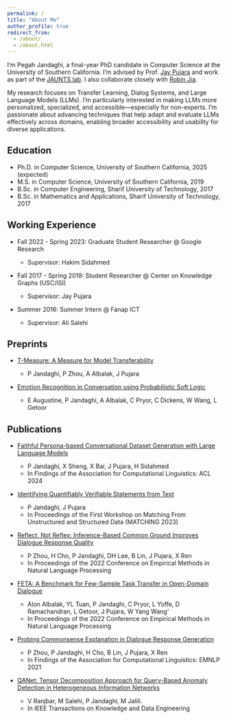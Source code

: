 ```yaml
---
permalink: /
title: "About Me"
author_profile: true
redirect_from: 
  - /about/
  - /about.html
---
```


I’m Pegah Jandaghi, a final-year PhD candidate in Computer Science at the University of Southern California. 
I’m advised by Prof. [Jay Pujara](https://www.jaypujara.org/) and work as part of the [JAUNTS lab](https://www.jauntslab.org/index.html). 
I also collaborate closely with [Robin Jia](https://robinjia.github.io/).

My research focuses on Transfer Learning, Dialog Systems, and Large Language Models (LLMs). 
I’m particularly interested in making LLMs more personalized, specialized, and accessible—especially for non-experts.
I’m passionate about advancing techniques that help adapt and evaluate LLMs effectively across domains, enabling broader accessibility and usability for diverse applications.

Education
------
* Ph.D. in Computer Science, University of Southern California, 2025 (expected)
* M.S. in Computer Science, University of Southern California, 2019
* B.Sc. in Computer Engineering, Sharif University of Technology, 2017
* B.Sc. in Mathematics and Applications, Sharif University of Technology, 2017

Working Experience
------
* Fall 2022 - Spring 2023: Graduate Student Researcher @ Google Research
  * Supervisor: Hakim Sidahmed

* Fall 2017 - Spring 2019: Student Researcher @ Center on Knowledge Graphs (USC/ISI)
  * Supervisor: Jay Pujara

* Summer 2016: Summer Intern @ Fanap ICT 
  * Supervisor: Ali Salehi

Preprints
-------
* [T-Measure: A Measure for Model Transferability]()
  * P Jandaghi, P Zhou, A Albalak, J Pujara

* [Emotion Recognition in Conversation using Probabilistic Soft Logic](https://arxiv.org/abs/2207.07238.pdf)
  * E Augustine, P Jandaghi, A Albalak, C Pryor, C Dickens, W Wang, L Getoor

Publications
------
* [Faithful Persona-based Conversational Dataset Generation with Large Language Models](https://arxiv.org/abs/2312.10007.pdf)
  * P Jandaghi, X Sheng, X Bai, J Pujara, H Sidahmed 
  * In Findings of the Association for Computational Linguistics: ACL 2024
  
* [Identifying Quantifiably Verifiable Statements from Text](https://aclanthology.org/2023.matching-1.2.pdf)
  * P Jandaghi, J Pujara
  * In Proceedings of the First Workshop on Matching From Unstructured and Structured Data (MATCHING 2023)

* [Reflect, Not Reflex: Inference-Based Common Ground Improves Dialogue Response Quality](https://aclanthology.org/2022.emnlp-main.714.pdf)
  * P Zhou, H Cho, P Jandaghi, DH Lee, B Lin, J Pujara, X Ren
  * In Proceedings of the 2022 Conference on Empirical Methods in Natural Language Processing

* [FETA: A Benchmark for Few-Sample Task Transfer in Open-Domain Dialogue](https://aclanthology.org/2022.emnlp-main.751.pdf)
  * Alon Albalak, YL Tuan, P Jandaghi, C Pryor, L Yoffe, D Ramachandran, L Getoor, J Pujara, W Yang Wang' 
  * In Proceedings of the 2022 Conference on Empirical Methods in Natural Language Processing

* [Probing Commonsense Explanation in Dialogue Response Generation](https://aclanthology.org/2021.findings-emnlp.349.pdf)
  * P Zhou, P Jandaghi, H Cho, B Lin, J Pujara, X Ren
  * In Findings of the Association for Computational Linguistics: EMNLP 2021

* [QANet: Tensor Decomposition Approach for Query-Based Anomaly Detection in Heterogeneous Information Networks](https://ieeexplore.ieee.org/stamp/stamp.jsp?tp=&arnumber=8488508&tag=1)
  * V Ranjbar, M Salehi, P Jandaghi, M Jalili.
  * In IEEE Transactions on Knowledge and Data Engineering
